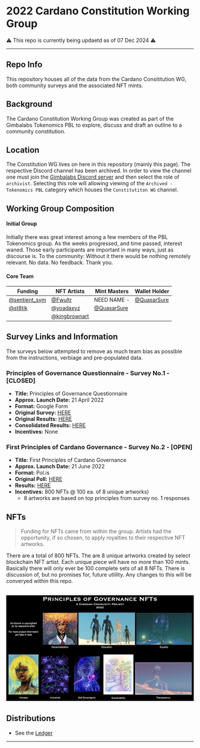 # 2022 Cardano Constitution Working Group
⚠️ This repo is currently being updaetd as of 07 Dec 2024 ⚠️ 

---

## Repo Info

This repository houses all of the data from the Cardano Consititution WG, both community surveys and the associated NFT mints.

## Background

The Cardano Constitution Working Group was created as part of the Gimbalabs Tokenomics PBL to explore, discuss and draft an outline to a community constitution.

## Location

The Constitution WG lives on here in this repository (mainly this page). The respective Discord channel has been archived. In order to view the channel one must join the [Gimbalabs Discord server](https://discord.gg/fEykcQejDf) and then select the role of `archivist`. Selecting this role will allowing viewing of the `Archived - Tokenomics PBL` category which houses the `Constitutiton WG` channel.

## Working Group Composition

#### Initial Group

Initially there was great interest among a few members of the PBL Tokenomics group. As the weeks progressed, and time passed, interest waned. Those early participants are important in many ways, just as discourse is. To the community: Without it there would be nothing remotely relevant. No data. No feedback. Thank you.

#### Core Team

| Funding  | NFT Artists  | Mint Masters | Wallet Holder |
| -------  | ---------    | ------------ | -----------   |
| [@sentient_sym](https://x.com/sentient_sym)   | [@Fwultr](https://x.com/Fwltur) | NEED NAME - []() | [@QuasarSure](https://x.com/QuasarSure)|
| [@st8tik](https://x.com/st8tik) | [@yoadaxyz](https://x.com/yoadaxyz) | [@QuasarSure](https://x.com/QuasarSure) | |
|       |  [@kingbrownart](https://x.com/kingbrownart) | | |

## Survey Links and Information

The surveys below attempted to remove as much team bias as possible from the instructions, verbiage and pre-populated data.

### **Principles of Governance Questionnaire** - Survey No.1 - [CLOSED]
- **Title:** Principles of Governance Questionnaire
- **Approx. Launch Date:** 21 April 2022
- **Format:** Google Form
- **Original Survey:** [HERE](https://forms.gle/Cqg7Ky18oDsSVcd2A)
- **Original Results:** [HERE](https://docs.google.com/spreadsheets/d/1vNg2ZuQhck4yzeT-W9w7L9j4lLrCM9at4aiLnMzHm5Q/edit?usp=sharing)
- **Consolidated Results:** [HERE](https://docs.google.com/spreadsheets/d/1d2AyUBqWxpf1faALfnNK1w2AKCij7P4sOfXXGvjxP9E/edit?usp=sharing)
- **Incentives:** None

### **First Principles of Cardano Governance** - Survey No.2 - [OPEN]
- **Title:** First Principles of Cardano Governance
- **Approx. Launch Date:** 21 June 2022
- **Format:** Pol.is
- **Original Poll:** [HERE](https://pol.is/7uvyfnprjb)
- **Results:** [HERE](https://pol.is/report/r6kea3yeenemaeyhdxzrw)
- **Incentives:** 800 NFTs @ 100 ea. of 8 unique artworks)
  - 8 artworks are based on top principles from survey no. 1 responses   

## NFTs

> Funding for NFTs came from within the group. Artists had the opportunity, if so chosen, to apply royalties to their respective NFT artworks.

There are a total of 800 NFTs. The are 8 unique artworks created by select blockchain NFT artist. Each unique piece will have no more than 100 mints. Basically there will only ever be 100 complete sets of all 8 NFTs. There is discussion of, but no promises for, future utlility. Any changes to this will be converyed within this repo.

[![img](https://github.com/st8tikratio/Constitution_WG_2022/blob/main/img/NFT_Cutsheet%20Medium.jpeg)](https://github.com/st8tikratio/Constitution_WG_2022/blob/main/img/README.md#info-table)
---

## Distributions
- See the [Ledger](https://github.com/st8tikratio/Constitution_WG_2022/blob/main/distros/ledger.md)

---
